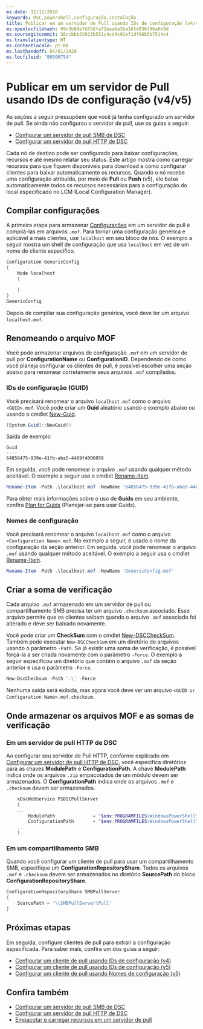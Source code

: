 ```yaml
---
ms.date: 12/12/2018
keywords: DSC,powershell,configuração,instalação
title: Publicar em um servidor de Pull usando IDs de configuração (v4/v5)
ms.openlocfilehash: 99c5b89e7d556fa72eaa6a3ba1654936f96a0b9d
ms.sourcegitcommit: 30ccbbb32915b551c4cd4c91ef1df96b5b7514c4
ms.translationtype: HT
ms.contentlocale: pt-BR
ms.lasthandoff: 04/01/2020
ms.locfileid: "80500754"
---
```

# <a name="publish-to-a-pull-server-using-configuration-ids-v4v5"></a>Publicar em um servidor de Pull usando IDs de configuração (v4/v5)

As seções a seguir pressupõem que você já tenha configurado um servidor de pull. Se ainda não configurou o servidor de pull, use os guias a seguir:

- [Configurar um servidor de pull SMB de DSC](pullServerSmb.md)
- [Configurar um servidor de pull HTTP de DSC](pullServer.md)

Cada nó de destino pode ser configurado para baixar configurações, recursos e até mesmo relatar seu status. Este artigo mostra como carregar recursos para que fiquem disponíveis para download e como configurar clientes para baixar automaticamente os recursos. Quando o nó recebe uma configuração atribuída, por meio de **Pull** ou **Push** (v5), ele baixa automaticamente todos os recursos necessários para a configuração do local especificado no LCM (Local Configuration Manager).

## <a name="compile-configurations"></a>Compilar configurações

A primeira etapa para armazenar [Configurações](../configurations/configurations.md) em um servidor de pull é compilá-las em arquivos `.mof`. Para tornar uma configuração genérica e aplicável a mais clientes, use `localhost` em seu bloco de nós. O exemplo a seguir mostra um shell de configuração que usa `localhost` em vez de um nome de cliente específico.

```powershell
Configuration GenericConfig
{
    Node localhost
    {

    }
}
GenericConfig
```

Depois de compilar sua configuração genérica, você deve ter um arquivo `localhost.mof`.

## <a name="renaming-the-mof-file"></a>Renomeando o arquivo MOF

Você pode armazenar arquivos de configuração `.mof` em um servidor de pull por **ConfigurationName** ou **ConfigurationID**. Dependendo de como você planeja configurar os clientes de pull, é possível escolher uma seção abaixo para renomear corretamente seus arquivos `.mof` compilados.

### <a name="configuration-ids-guid"></a>IDs de configuração (GUID)

Você precisará renomear o arquivo `localhost.mof` como o arquivo `<GUID>.mof`. Você pode criar um **Guid** aleatório usando o exemplo abaixo ou usando o cmdlet [New-Guid](/powershell/module/microsoft.powershell.utility/new-guid).

```powershell
[System.Guid]::NewGuid()
```

Saída de exemplo

```Output
Guid
----
64856475-939e-41fb-aba5-4469f4006059
```

Em seguida, você pode renomear o arquivo `.mof` usando qualquer método aceitável. O exemplo a seguir usa o cmdlet [Rename-Item](/powershell/module/microsoft.powershell.management/rename-item).

```powershell
Rename-Item -Path .\localhost.mof -NewName '64856475-939e-41fb-aba5-4469f4006059.mof'
```

Para obter mais informações sobre o uso de **Guids** em seu ambiente, confira [Plan for Guids](secureServer.md#guids) (Planejar-se para usar Guids).

### <a name="configuration-names"></a>Nomes de configuração

Você precisará renomear o arquivo `localhost.mof` como o arquivo `<Configuration Name>.mof`. No exemplo a seguir, é usado o nome da configuração da seção anterior. Em seguida, você pode renomear o arquivo `.mof` usando qualquer método aceitável. O exemplo a seguir usa o cmdlet [Rename-Item](/powershell/module/microsoft.powershell.management/rename-item).

```powershell
Rename-Item -Path .\localhost.mof -NewName 'GenericConfig.mof'
```

## <a name="create-the-checksum"></a>Criar a soma de verificação

Cada arquivo `.mof` armazenado em um servidor de pull ou compartilhamento SMB precisa ter um arquivo `.checksum` associado.
Esse arquivo permite que os clientes saibam quando o arquivo `.mof` associado foi alterado e deve ser baixado novamente.

Você pode criar um **CheckSum** com o cmdlet [New-DSCCheckSum](/powershell/module/psdesiredstateconfiguration/new-dscchecksum). Também pode executar `New-DSCCheckSum` em um diretório de arquivos usando o parâmetro `-Path`.
Se já existir uma soma de verificação, é possível forçá-la a ser criada novamente com o parâmetro `-Force`. O exemplo a seguir especificou um diretório que contém o arquivo `.mof` da seção anterior e usa o parâmetro `-Force`.

```powershell
New-DscChecksum -Path '.\' -Force
```

Nenhuma saída será exibida, mas agora você deve ver um arquivo `<GUID or Configuration Name>.mof.checksum`.

## <a name="where-to-store-mof-files-and-checksums"></a>Onde armazenar os arquivos MOF e as somas de verificação

### <a name="on-a-dsc-http-pull-server"></a>Em um servidor de pull HTTP de DSC

Ao configurar seu servidor de Pull HTTP, conforme explicado em [Configurar um servidor de pull HTTP de DSC](pullServer.md), você especifica diretórios para as chaves **ModulePath** e **ConfigurationPath**. A chave **ModulePath** indica onde os arquivos `.zip` empacotados de um módulo devem ser armazenados. O **ConfigurationPath** indica onde os arquivos `.mof` e `.checksum` devem ser armazenados.

```powershell
    xDscWebService PSDSCPullServer
    {
    ...
        ModulePath              = "$env:PROGRAMFILES\WindowsPowerShell\DscService\Modules"
        ConfigurationPath       = "$env:PROGRAMFILES\WindowsPowerShell\DscService\Configuration"
    ...
    }

```

### <a name="on-an-smb-share"></a>Em um compartilhamento SMB

Quando você configurar um cliente de pull para usar um compartilhamento SMB, especifique um **ConfigurationRepositoryShare**.
Todos os arquivos `.mof` e `.checksum` devem ser armazenados no diretório **SourcePath** do bloco **ConfigurationRepositoryShare**.

```powershell
ConfigurationRepositoryShare SMBPullServer
{
    SourcePath = '\\SMBPullServer\Pull'
}
```

## <a name="next-steps"></a>Próximas etapas

Em seguida, configure clientes de pull para extrair a configuração especificada. Para saber mais, confira um dos guias a seguir:

- [Configurar um cliente de pull usando IDs de configuração (v4)](pullClientConfigId4.md)
- [Configurar um cliente de pull usando IDs de configuração (v5)](pullClientConfigId.md)
- [Configurar um cliente de pull usando Nomes de configuração (v5)](pullClientConfigNames.md)

## <a name="see-also"></a>Confira também

- [Configurar um servidor de pull SMB de DSC](pullServerSmb.md)
- [Configurar um servidor de pull HTTP de DSC](pullServer.md)
- [Empacotar e carregar recursos em um servidor de pull](package-upload-resources.md)
